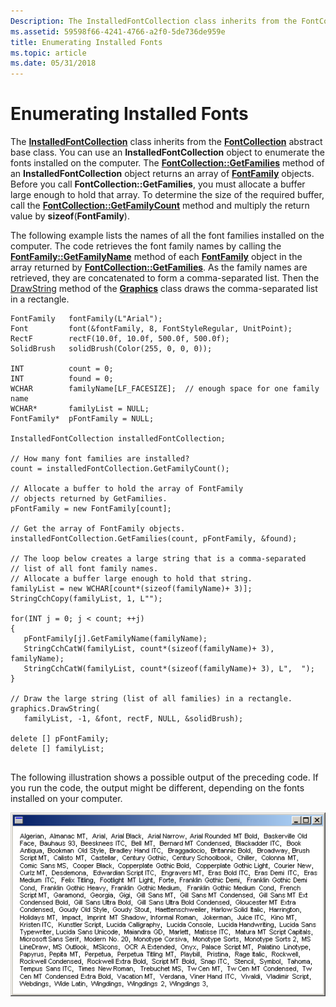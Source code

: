 ```yaml
---
Description: The InstalledFontCollection class inherits from the FontCollection abstract base class.
ms.assetid: 59598f66-4241-4766-a2f0-5de736de959e
title: Enumerating Installed Fonts
ms.topic: article
ms.date: 05/31/2018
---
```


# Enumerating Installed Fonts

The [**InstalledFontCollection**](/windows/desktop/api/gdiplusheaders/nl-gdiplusheaders-installedfontcollection) class inherits from the [**FontCollection**](/windows/desktop/api/gdiplusheaders/nl-gdiplusheaders-fontcollection) abstract base class. You can use an **InstalledFontCollection** object to enumerate the fonts installed on the computer. The [**FontCollection::GetFamilies**](/windows/desktop/api/Gdiplusheaders/nf-gdiplusheaders-fontcollection-getfamilies) method of an **InstalledFontCollection** object returns an array of [**FontFamily**](/windows/desktop/api/gdiplusheaders/nl-gdiplusheaders-fontfamily) objects. Before you call **FontCollection::GetFamilies**, you must allocate a buffer large enough to hold that array. To determine the size of the required buffer, call the [**FontCollection::GetFamilyCount**](/windows/desktop/api/Gdiplusheaders/nf-gdiplusheaders-fontcollection-getfamilycount) method and multiply the return value by **sizeof**(**FontFamily**).

The following example lists the names of all the font families installed on the computer. The code retrieves the font family names by calling the [**FontFamily::GetFamilyName**](/windows/desktop/api/Gdiplusheaders/nf-gdiplusheaders-fontfamily-getfamilyname) method of each [**FontFamily**](/windows/desktop/api/gdiplusheaders/nl-gdiplusheaders-fontfamily) object in the array returned by [**FontCollection::GetFamilies**](/windows/desktop/api/Gdiplusheaders/nf-gdiplusheaders-fontcollection-getfamilies). As the family names are retrieved, they are concatenated to form a comma-separated list. Then the [DrawString](https://msdn.microsoft.com/library/ms535759(v=VS.85).aspx) method of the [**Graphics**](/windows/desktop/api/gdiplusgraphics/nl-gdiplusgraphics-graphics) class draws the comma-separated list in a rectangle.


```
FontFamily   fontFamily(L"Arial");
Font         font(&fontFamily, 8, FontStyleRegular, UnitPoint);
RectF        rectF(10.0f, 10.0f, 500.0f, 500.0f);
SolidBrush   solidBrush(Color(255, 0, 0, 0));

INT          count = 0;
INT          found = 0;
WCHAR        familyName[LF_FACESIZE];  // enough space for one family name
WCHAR*       familyList = NULL;
FontFamily*  pFontFamily = NULL;

InstalledFontCollection installedFontCollection;

// How many font families are installed?
count = installedFontCollection.GetFamilyCount();

// Allocate a buffer to hold the array of FontFamily
// objects returned by GetFamilies.
pFontFamily = new FontFamily[count];

// Get the array of FontFamily objects.
installedFontCollection.GetFamilies(count, pFontFamily, &found);

// The loop below creates a large string that is a comma-separated
// list of all font family names.
// Allocate a buffer large enough to hold that string.
familyList = new WCHAR[count*(sizeof(familyName)+ 3)];
StringCchCopy(familyList, 1, L"");

for(INT j = 0; j < count; ++j)
{
   pFontFamily[j].GetFamilyName(familyName);  
   StringCchCatW(familyList, count*(sizeof(familyName)+ 3), familyName);
   StringCchCatW(familyList, count*(sizeof(familyName)+ 3), L",  ");
}

// Draw the large string (list of all families) in a rectangle.
graphics.DrawString(
   familyList, -1, &font, rectF, NULL, &solidBrush);

delete [] pFontFamily;
delete [] familyList;
            
```



The following illustration shows a possible output of the preceding code. If you run the code, the output might be different, depending on the fonts installed on your computer.

![screen shot of a window containing a comma-separated list of installed font families](images/fontstext6.png)

 

 



